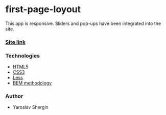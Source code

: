 # first-page-loyout

This app is responsive. Sliders and pop-ups have been integrated into the site.

### [Site link](https://celadon-dango-d76f32.netlify.app/)

### Technologies

- [HTML5](https://en.wikipedia.org/wiki/HTML5)
- [CSS3](https://en.wikipedia.org/wiki/Cascading_Style_Sheets)
- [Less](https://lesscss.org/)
- [BEM methodology](https://en.bem.info/methodology/)

### Author

- Yaroslav Shergin
